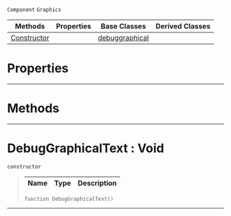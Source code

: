  `Component` `Graphics`



|Methods|Properties|Base Classes|Derived Classes|
|---|---|---|---|
|[ Constructor](https://github.com/zeroengineteam/ZeroDocs/code_reference/class_reference/debuggraphicaltext.markdown#debuggraphicaltext-void)| |[debuggraphical](https://github.com/zeroengineteam/ZeroDocs/code_reference/class_reference/debuggraphical.markdown)| |


 #  Properties


---  
 #  Methods


---  
 #  DebugGraphicalText : Void

 `constructor`

> 
> |Name|Type|Description|
> |---|---|---|
> ``` lang=cpp, name=Zilch
> function DebugGraphicalText()
> ``` 


---  
 

 